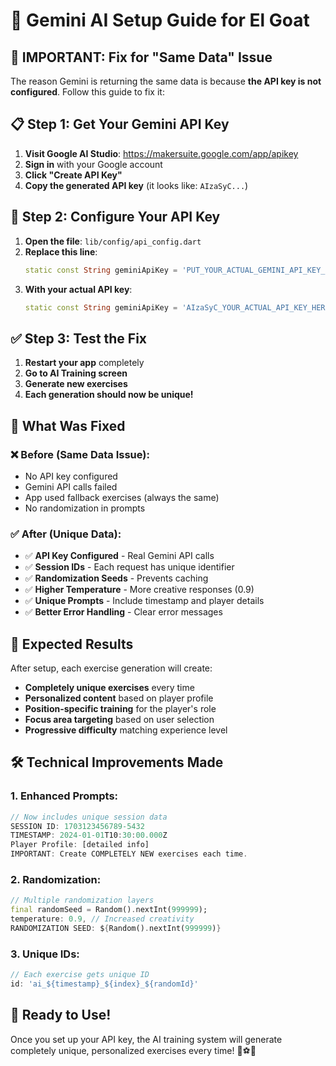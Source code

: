 # 🤖 Gemini AI Setup Guide for El Goat

## 🚨 IMPORTANT: Fix for "Same Data" Issue

The reason Gemini is returning the same data is because **the API key is not configured**. Follow this guide to fix it:

## 📋 Step 1: Get Your Gemini API Key

1. **Visit Google AI Studio**: https://makersuite.google.com/app/apikey
2. **Sign in** with your Google account
3. **Click "Create API Key"**
4. **Copy the generated API key** (it looks like: `AIzaSyC...`)

## 🔧 Step 2: Configure Your API Key

1. **Open the file**: `lib/config/api_config.dart`
2. **Replace this line**:
   ```dart
   static const String geminiApiKey = 'PUT_YOUR_ACTUAL_GEMINI_API_KEY_HERE';
   ```
3. **With your actual API key**:
   ```dart
   static const String geminiApiKey = 'AIzaSyC_YOUR_ACTUAL_API_KEY_HERE';
   ```

## ✅ Step 3: Test the Fix

1. **Restart your app** completely
2. **Go to AI Training screen**
3. **Generate new exercises**
4. **Each generation should now be unique!**

## 🔄 What Was Fixed

### ❌ Before (Same Data Issue):
- No API key configured
- Gemini API calls failed
- App used fallback exercises (always the same)
- No randomization in prompts

### ✅ After (Unique Data):
- ✅ **API Key Configured** - Real Gemini API calls
- ✅ **Session IDs** - Each request has unique identifier
- ✅ **Randomization Seeds** - Prevents caching
- ✅ **Higher Temperature** - More creative responses (0.9)
- ✅ **Unique Prompts** - Include timestamp and player details
- ✅ **Better Error Handling** - Clear error messages

## 🎯 Expected Results

After setup, each exercise generation will create:
- **Completely unique exercises** every time
- **Personalized content** based on player profile
- **Position-specific training** for the player's role
- **Focus area targeting** based on user selection
- **Progressive difficulty** matching experience level

## 🛠️ Technical Improvements Made

### 1. **Enhanced Prompts**:
```dart
// Now includes unique session data
SESSION ID: 1703123456789-5432
TIMESTAMP: 2024-01-01T10:30:00.000Z
Player Profile: [detailed info]
IMPORTANT: Create COMPLETELY NEW exercises each time.
```

### 2. **Randomization**:
```dart
// Multiple randomization layers
final randomSeed = Random().nextInt(999999);
temperature: 0.9, // Increased creativity
RANDOMIZATION SEED: ${Random().nextInt(999999)}
```

### 3. **Unique IDs**:
```dart
// Each exercise gets unique ID
id: 'ai_${timestamp}_${index}_${randomId}'
```

## 🚀 Ready to Use!

Once you set up your API key, the AI training system will generate completely unique, personalized exercises every time! 🎯⚽✨
